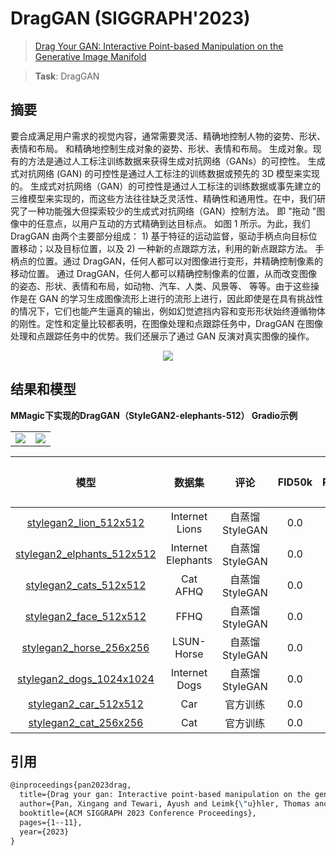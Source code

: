# DragGAN (SIGGRAPH'2023)

> [Drag Your GAN: Interactive Point-based Manipulation on the Generative Image Manifold](https://arxiv.org/pdf/2305.10973.pdf)

> **Task**: DragGAN

<!-- [ALGORITHM] -->

## 摘要

<!-- [ABSTRACT] -->

要合成满足用户需求的视觉内容，通常需要灵活、精确地控制人物的姿势、形状、表情和布局。
和精确地控制生成对象的姿势、形状、表情和布局。
生成对象。现有的方法是通过人工标注训练数据来获得生成对抗网络（GANs）的可控性。
生成式对抗网络 (GAN) 的可控性是通过人工标注的训练数据或预先的 3D 模型来实现的。
生成式对抗网络（GAN）的可控性是通过人工标注的训练数据或事先建立的三维模型来实现的，而这些方法往往缺乏灵活性、精确性和通用性。在中，我们研究了一种功能强大但探索较少的生成式对抗网络（GAN）控制方法。
即 "拖动 "图像中的任意点，以用户互动的方式精确到达目标点。
如图 1 所示。为此，我们
DragGAN 由两个主要部分组成： 1) 基于特征的运动监督，驱动手柄点向目标位置移动；以及目标位置，以及 2) 一种新的点跟踪方法，利用的新点跟踪方法。
手柄点的位置。通过 DragGAN，任何人都可以对图像进行变形，并精确控制像素的移动位置。
通过 DragGAN，任何人都可以精确控制像素的位置，从而改变图像的姿态、形状、表情和布局，如动物、汽车、人类、风景等、
等等。由于这些操作是在 GAN 的学习生成图像流形上进行的流形上进行，因此即使是在具有挑战性的情况下，它们也能产生逼真的输出，例如幻觉遮挡内容和变形形状始终遵循物体的刚性。定性和定量比较都表明，在图像处理和点跟踪任务中，DragGAN
在图像处理和点跟踪任务中的优势。我们还展示了通过 GAN 反演对真实图像的操作。

<!-- [IMAGE] -->

<div align=center>
<img src="https://github.com/open-mmlab/mmagic/assets/55343765/7c397bd0-fa07-48fe-8a7c-a4022907404b"/>
</div>

## 结果和模型

<table><tr>
<b> MMagic下实现的DragGAN（StyleGAN2-elephants-512） Gradio示例 </b>
<td><img src="https://github.com/open-mmlab/mmagic/assets/55343765/08e9a687-0a6e-4d3f-94ec-22c46bd61819" border=0></td>
<td><img src="https://github.com/open-mmlab/mmagic/assets/55343765/6fab1ccd-e190-4cd0-a8d5-0e843f65930b" border=0></td>
</tr></table>

|                         模型                         |       数据集       |      评论      | FID50k | Precision50k | Recall50k |                                       权重下载链接                                        |
| :--------------------------------------------------: | :----------------: | :------------: | :----: | :----------: | :-------: | :---------------------------------------------------------------------------------------: |
|   [stylegan2_lion_512x512](./stylegan2_512x512.py)   |   Internet Lions   | 自蒸馏StyleGAN |  0.0   |     0.0      |    0.0    | [model](https://download.openxlab.org.cn/models/qsun1/DragGAN-StyleGAN2-checkpoint/weight//StyleGAN2-Lions-internet) |
| [stylegan2_elphants_512x512](./stylegan2_512x512.py) | Internet Elephants | 自蒸馏StyleGAN |  0.0   |     0.0      |    0.0    | [model](https://download.openxlab.org.cn/models/qsun1/DragGAN-StyleGAN2-checkpoint/weight//StyleGAN2-elephants-internet) |
|   [stylegan2_cats_512x512](./stylegan2_512x512.py)   |      Cat AFHQ      | 自蒸馏StyleGAN |  0.0   |     0.0      |    0.0    | [model](https://download.openxlab.org.cn/models/qsun1/DragGAN-StyleGAN2-checkpoint/weight//StyleGAN2-cat-AFHQ) |
|   [stylegan2_face_512x512](./stylegan2_512x512.py)   |        FFHQ        | 自蒸馏StyleGAN |  0.0   |     0.0      |    0.0    | [model](https://download.openxlab.org.cn/models/qsun1/DragGAN-StyleGAN2-checkpoint/weight//StyleGAN2-FFHQ) |
|  [stylegan2_horse_256x256](./stylegan2_256x256.py)   |     LSUN-Horse     | 自蒸馏StyleGAN |  0.0   |     0.0      |    0.0    | [model](https://download.openxlab.org.cn/models/qsun1/DragGAN-StyleGAN2-checkpoint/weight//StyleGAN2-lsun-horses) |
| [stylegan2_dogs_1024x1024](./stylegan2_1024x1024.py) |   Internet Dogs    | 自蒸馏StyleGAN |  0.0   |     0.0      |    0.0    | [model](https://download.openxlab.org.cn/models/qsun1/DragGAN-StyleGAN2-checkpoint/weight//StyleGAN2-dogs-internet) |
|   [stylegan2_car_512x512](./stylegan2_512x512.py)    |        Car         |    官方训练    |  0.0   |     0.0      |    0.0    | [model](https://download.openxlab.org.cn/models/qsun1/DragGAN-StyleGAN2-checkpoint/weight//StyleGAN2-car-official) |
|   [stylegan2_cat_256x256](./stylegan2_256x256.py)    |        Cat         |    官方训练    |  0.0   |     0.0      |    0.0    | [model](https://download.openxlab.org.cn/models/qsun1/DragGAN-StyleGAN2-checkpoint/weight//StyleGAN2-cat-official) |

## 引用

```latex
@inproceedings{pan2023drag,
  title={Drag your gan: Interactive point-based manipulation on the generative image manifold},
  author={Pan, Xingang and Tewari, Ayush and Leimk{\"u}hler, Thomas and Liu, Lingjie and Meka, Abhimitra and Theobalt, Christian},
  booktitle={ACM SIGGRAPH 2023 Conference Proceedings},
  pages={1--11},
  year={2023}
}
```
